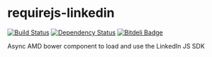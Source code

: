 requirejs-linkedin
==================
[![Build Status](https://travis-ci.org/thomaswelton/requirejs-linkedin.png)](https://travis-ci.org/thomaswelton/requirejs-linkedin)
[![Dependency Status](https://david-dm.org/thomaswelton/requirejs-linkedin.png)](https://david-dm.org/thomaswelton/requirejs-linkedin)
[![Bitdeli Badge](https://d2weczhvl823v0.cloudfront.net/thomaswelton/requirejs-linkedin/trend.png)](https://bitdeli.com/free "Bitdeli Badge")

Async AMD bower component to load and use the LinkedIn JS SDK
